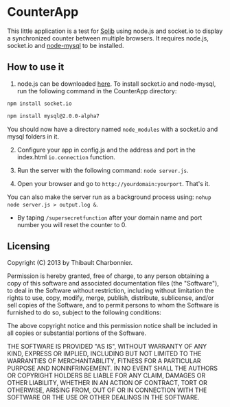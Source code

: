 # CounterApp
This little application is a test for [Solib](https://github.com/ECE-Campus-Cluster/SoLib) using node.js and socket.io to display a synchronized counter between multiple browsers. It requires node.js, socket.io and [node-mysql](http://github.com/felixge/node-mysql) to be installed.

## How to use it
1. node.js can be downloaded [here](http://nodejs.org/download/).
To install socket.io and node-mysql, run the following command in the CounterApp directory: 

```bash
npm install socket.io
```

```bash
npm install mysql@2.0.0-alpha7
```

 You should now have a directory named `node_modules` with a socket.io and mysql folders in it.

2. Configure your app in config.js and the address and port in the index.html `io.connection` function.

3. Run the server with the following command: `node server.js`.

4. Open your browser and go to `http://yourdomain:yourport`. That's it.

You can also make the server run as a background process using: `nohup node server.js > output.log &`.

* By taping `/supersecretfunction` after your domain name and port number you will reset the counter to 0.

## Licensing
Copyright (C) 2013 by Thibault Charbonnier.

Permission is hereby granted, free of charge, to any person obtaining a copy of this software and associated documentation files (the "Software"), to deal in the Software without restriction, including without limitation the rights to use, copy, modify, merge, publish, distribute, sublicense, and/or sell copies of the Software, and to permit persons to whom the Software is furnished to do so, subject to the following conditions:

The above copyright notice and this permission notice shall be included in all copies or substantial portions of the Software.

THE SOFTWARE IS PROVIDED "AS IS", WITHOUT WARRANTY OF ANY KIND, EXPRESS OR IMPLIED, INCLUDING BUT NOT LIMITED TO THE WARRANTIES OF MERCHANTABILITY, FITNESS FOR A PARTICULAR PURPOSE AND NONINFRINGEMENT. IN NO EVENT SHALL THE AUTHORS OR COPYRIGHT HOLDERS BE LIABLE FOR ANY CLAIM, DAMAGES OR OTHER LIABILITY, WHETHER IN AN ACTION OF CONTRACT, TORT OR OTHERWISE, ARISING FROM, OUT OF OR IN CONNECTION WITH THE SOFTWARE OR THE USE OR OTHER DEALINGS IN THE SOFTWARE.
